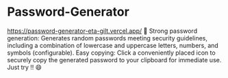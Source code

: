 # Password-Generator
https://password-generator-eta-gilt.vercel.app/ 🔗
Strong password generation: Generates random passwords meeting security guidelines, including a combination of lowercase and uppercase letters, numbers, and symbols (configurable).
Easy copying: Click a conveniently placed icon to securely copy the generated password to your clipboard for immediate use.
Just try !! 😄
